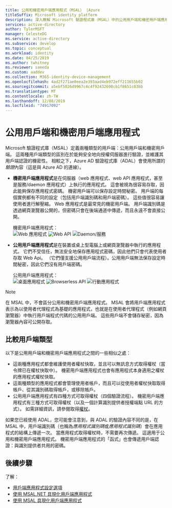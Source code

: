 ```yaml
---
title: 公用和機密用戶端應用程式（MSAL） |Azure
titleSuffix: Microsoft identity platform
description: 深入瞭解 Microsoft 驗證程式庫（MSAL）中的公用用戶端和機密用戶端應用程式。
services: active-directory
author: TylerMSFT
manager: CelesteDG
ms.service: active-directory
ms.subservice: develop
ms.topic: conceptual
ms.workload: identity
ms.date: 04/25/2019
ms.author: twhitney
ms.reviewer: saeeda
ms.custom: aaddev
ms.collection: M365-identity-device-management
ms.openlocfilehash: 4ad2f271ae0eea2e393aad4eb972eff211655b02
ms.sourcegitcommit: a5ebf5026d9967c4c4f92432698cb1f8651c03bb
ms.translationtype: MT
ms.contentlocale: zh-TW
ms.lasthandoff: 12/08/2019
ms.locfileid: "74917092"
---
```

# <a name="public-client-and-confidential-client-applications"></a>公用用戶端和機密用戶端應用程式
Microsoft 驗證程式庫（MSAL）定義兩種類型的用戶端：公用用戶端和機密用戶端。 這兩種用戶端類型的區別在於能夠安全地向授權伺服器進行驗證，並維護其用戶端認證的機密性。 相較之下，Azure AD 驗證程式庫（ADAL）會使用所謂的*驗證*內容（這是與 Azure AD 的連線）。

- **機密用戶端應用程式**是在伺服器（web 應用程式、web API 應用程式，甚至是服務/daemon 應用程式）上執行的應用程式。 這會被視為很容易存取，因此能夠保存應用程式密碼。 機密用戶端可以保存設定時間秘密。 用戶端的每個實例都有不同的設定（包括用戶端識別碼和用戶端密碼）。 這些值很容易讓使用者進行解壓縮。 Web 應用程式是最常見的機密用戶端。 用戶端識別碼是透過網頁瀏覽器公開的，但密碼只會在後端通道中傳遞，而且永遠不會直接公開。

    機密用戶端應用程式： <BR>
    ![Web 應用程式](media/msal-client-applications/web-app.png) ![Web API](media/msal-client-applications/web-api.png) ![Daemon/服務](media/msal-client-applications/daemon-service.png)

- **公用用戶端應用程式**是在裝置或桌上型電腦上或網頁瀏覽器中執行的應用程式。 它們不受信任，無法安全地保存應用程式密碼，因此他們只會代表使用者存取 Web Api。 （它們僅支援公用用戶端流程）。公用用戶端無法保存設定時間秘密，因此它們沒有用戶端密碼。

    公用用戶端應用程式： <BR>
    ![桌面應用程式](media/msal-client-applications/desktop-app.png) ![Browserless API](media/msal-client-applications/browserless-app.png) ![行動應用程式](media/msal-client-applications/mobile-app.png)

> [!NOTE]
> 在 MSAL 中，不會區分公用和機密用戶端應用程式。  MSAL 會將用戶端應用程式表示為以使用者代理程式為基礎的應用程式，也就是在使用者代理程式（例如網頁瀏覽器）中執行用戶端程式代碼的公用用戶端。 這些用戶端不會儲存秘密，因為瀏覽器內容可公開存取。

## <a name="comparing-the-client-types"></a>比較用戶端類型
以下是公用用戶端和機密用戶端應用程式之間的一些相似之處：

- 這兩種應用程式都會維護使用者權杖快取，並且可以無訊息方式取得權杖（當令牌已在權杖快取中）。 機密用戶端應用程式也會有應用程式本身適用之權杖的應用程式權杖快取。
- 這兩種類型的應用程式都會管理使用者帳戶，而且可以從使用者權杖快取取得帳戶、從其識別碼取得帳戶，或移除帳戶。
- 公用用戶端應用程式有四種方式可取得權杖（四個驗證流程）。 機密用戶端應用程式有三種方式可取得權杖（以及一個計算識別提供者授權端點 URL 的方式）。 如需詳細資訊，請參閱取得[權杖](msal-acquire-cache-tokens.md)。

如果您已經使用 ADAL，您可能會注意到，與 ADAL 的驗證內容不同的是，在 MSAL 中，用戶端識別碼（也稱為*應用程式識別碼*或*應用程式識別碼*）會在應用程式的結構上傳遞一次。 當應用程式取得權杖時，不需要再次傳遞。 這適用于公用和機密用戶端應用程式。 機密用戶端應用程式的「函式」也會傳遞用戶端認證：與識別提供者共用的密碼。

## <a name="next-steps"></a>後續步驟
了解：
- [用戶端應用程式設定選項](msal-client-application-configuration.md)
- [使用 MSAL.NET 具現化用戶端應用程式](msal-net-initializing-client-applications.md)
- [使用 MSAL 具現化用戶端應用程式](msal-js-initializing-client-applications.md)
